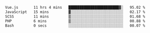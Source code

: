 <!--START_SECTION:waka-->

```txt
Vue.js       11 hrs 4 mins   ███████████████████████▓░   95.02 %
JavaScript   15 mins         ▓░░░░░░░░░░░░░░░░░░░░░░░░   02.17 %
SCSS         11 mins         ▒░░░░░░░░░░░░░░░░░░░░░░░░   01.68 %
PHP          6 mins          ▒░░░░░░░░░░░░░░░░░░░░░░░░   00.88 %
Bash         0 secs          ░░░░░░░░░░░░░░░░░░░░░░░░░   00.07 %
```

<!--END_SECTION:waka-->
